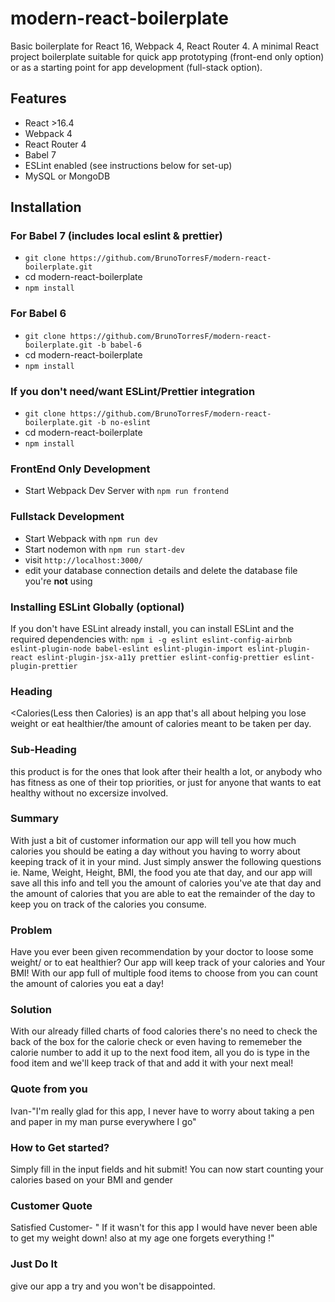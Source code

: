 # modern-react-boilerplate

Basic boilerplate for React 16, Webpack 4, React Router 4.
A minimal React project boilerplate suitable for quick app prototyping (front-end only option) or as a starting point for app development (full-stack option).

## Features

- React >16.4
- Webpack 4
- React Router 4
- Babel 7
- ESLint enabled (see instructions below for set-up)
- MySQL or MongoDB

## Installation

### For Babel 7 (includes local eslint & prettier)

- `git clone https://github.com/BrunoTorresF/modern-react-boilerplate.git`
- cd modern-react-boilerplate
- `npm install`

### For Babel 6

- `git clone https://github.com/BrunoTorresF/modern-react-boilerplate.git -b babel-6`
- cd modern-react-boilerplate
- `npm install`

### If you don't need/want ESLint/Prettier integration

- `git clone https://github.com/BrunoTorresF/modern-react-boilerplate.git -b no-eslint`
- cd modern-react-boilerplate
- `npm install`

### FrontEnd Only Development

- Start Webpack Dev Server with `npm run frontend`

### Fullstack Development

- Start Webpack with `npm run dev`
- Start nodemon with `npm run start-dev`
- visit `http://localhost:3000/`
- edit your database connection details and delete the database file you're **not** using

### Installing ESLint Globally (optional)

If you don't have ESLint already install, you can install ESLint and the required dependencies with:
`npm i -g eslint eslint-config-airbnb eslint-plugin-node babel-eslint eslint-plugin-import eslint-plugin-react eslint-plugin-jsx-a11y prettier eslint-config-prettier eslint-plugin-prettier`


### Heading
<Calories(Less then Calories) is an app that's all about helping you lose weight or eat healthier/the amount of calories meant to be taken per day.

### Sub-Heading
this product is for the ones that look after their health a lot, or anybody who has fitness as one of their top priorities, or just for anyone that wants to eat healthy without no excersize involved.

### Summary
With just a bit of customer information our app will tell you how much calories you should be eating a day without you having to worry about keeping track of it in your mind. Just simply answer the following questions ie. Name, Weight, Height, BMI, the food you ate that day, and our app will save all this info and tell you the amount of calories you've ate that day and the amount of calories that you are able to eat the remainder of the day to keep you on track of the calories you consume.

### Problem
Have you ever been given recommendation by your doctor to loose some weight/ or to eat healthier?
Our app will keep track of your calories and Your BMI! With our app full of multiple food items to choose from you can count the amount of calories you eat a day! 

### Solution
With our already filled charts of food calories there's no need to check the back of the box for the calorie check or even having to rememeber the calorie number to add it up to the next food item, all you do is type in the food item and we'll keep track of that and add it with your next meal!

### Quote from you
Ivan-"I'm really glad for this app, I never have to worry about taking a pen and paper in my man purse everywhere I go"

### How to Get started?
Simply fill in the input fields and hit submit!
You can now start counting your calories based on your BMI and gender

### Customer Quote
Satisfied Customer- " If it wasn't for this app I would have never been able to get my weight down! also at my age one forgets everything !"

### Just Do It
give our app a try and you won't be disappointed.
